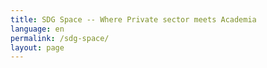 ```yaml
---
title: SDG Space -- Where Private sector meets Academia
language: en
permalink: /sdg-space/
layout: page
---
```


